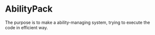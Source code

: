# AbilityPack
The purpose is to make a ability-managing system, trying to execute the code in efficient way.
